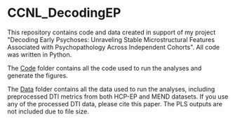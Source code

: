 # CCNL_DecodingEP
This repository contains code and data created in support of my project "Decoding Early Psychoses: Unraveling Stable Microstructural Features Associated with Psychopathology Across Independent Cohorts". All code was written in Python. 

The [Code](https://github.com/haleyrwang/CCNL_DecodingEP/tree/main/Code) folder contains all the code used to run the analyses and generate the figures.

The [Data](https://github.com/haleyrwang/CCNL_DecodingEP/tree/main/Data) folder contains all the data used to run the analyses, including preprocessed DTI metrics from both HCP-EP and MEND datasets. If you use any of the processed DTI data, please cite this paper. The PLS outputs are not included due to file size.
